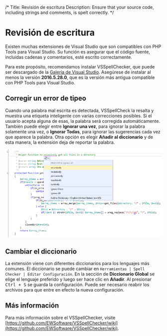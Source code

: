 /*
Title: Revisión de escritura
Description: Ensure that your source code, including strings and comments, is spelt correctly.
*/

# Revisión de escritura

Existen muchas extensiones de Visual Studio que son compatibles con PHP Tools para Visual Studio. Su función es asegurar que el código fuente, incluidas cadenas y comentarios, esté escrito correctamente.

Para este propósito, recomendamos instalar VSSpellChecker, que puede ser descargado de la [Galería de Visual Studio](https://visualstudiogallery.msdn.microsoft.com/a23de100-31a1-405c-b4b7-d6be40c3dfff). Asegúrese de instalar al menos la versión **2016.5.28.0**, que es la versión más antigua compatible con PHP Tools para Visual Studio.

## Corregir un error de tipeo

 Cuando una palabra mal escrita es detectada, VSSpellCheck la resalta y muestra una etiqueta inteligente con varias correcciones posibles. Si el usuario acepta alguna de esas, la palabra será corregida automáticamente. También puede elegir entre **Ignorar una vez**, para ignorar la palabra solamente una vez, o **Ignorar Todas**, para ignorar las sugerencias cada vez que aparece la palabra. Otra opción es elegir **Añadir al diccionario** y de esta manera, la extensión deja de reportar la palabra.

 ![Fix a typo](imgs/fix-a-typo.png)

## Cambiar el diccionario

  La extensión viene con diferentes diccionarios para los lenguajes más comunes. El diccionario se puede cambiar en `Herramientas | Spell Checker | Editar Configuración`. En la sección de **Diccionario Global** se elige el lenguaje preferido y luego ser hace clic en **Añadir**. Al presionar <kbd>Ctrl + S</kbd> se guarda la configuración. Puede ser necesario reabrir los archivos para que entre en efecto la nueva configuración.

## Más información

  Para más información sobre el VSSpellChecker, visite [https://github.com/EWSoftware/VSSpellChecker/wiki](https://github.com/EWSoftware/VSSpellChecker/wiki).
